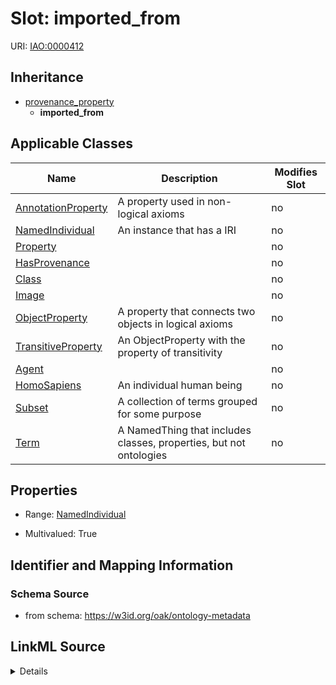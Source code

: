 

# Slot: imported_from

URI: [IAO:0000412](http://purl.obolibrary.org/obo/IAO_0000412)




## Inheritance

* [provenance_property](provenance_property.md)
    * **imported_from**






## Applicable Classes

| Name | Description | Modifies Slot |
| --- | --- | --- |
| [AnnotationProperty](AnnotationProperty.md) | A property used in non-logical axioms |  no  |
| [NamedIndividual](NamedIndividual.md) | An instance that has a IRI |  no  |
| [Property](Property.md) |  |  no  |
| [HasProvenance](HasProvenance.md) |  |  no  |
| [Class](Class.md) |  |  no  |
| [Image](Image.md) |  |  no  |
| [ObjectProperty](ObjectProperty.md) | A property that connects two objects in logical axioms |  no  |
| [TransitiveProperty](TransitiveProperty.md) | An ObjectProperty with the property of transitivity |  no  |
| [Agent](Agent.md) |  |  no  |
| [HomoSapiens](HomoSapiens.md) | An individual human being |  no  |
| [Subset](Subset.md) | A collection of terms grouped for some purpose |  no  |
| [Term](Term.md) | A NamedThing that includes classes, properties, but not ontologies |  no  |







## Properties

* Range: [NamedIndividual](NamedIndividual.md)

* Multivalued: True





## Identifier and Mapping Information







### Schema Source


* from schema: https://w3id.org/oak/ontology-metadata




## LinkML Source

<details>
```yaml
name: imported_from
from_schema: https://w3id.org/oak/ontology-metadata
rank: 1000
is_a: provenance_property
slot_uri: IAO:0000412
multivalued: true
alias: imported_from
domain_of:
- HasProvenance
range: NamedIndividual

```
</details>